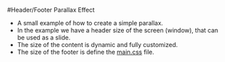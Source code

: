 #Header/Footer Parallax Effect

- A small example of how to create a simple parallax.
- In the example we have a header size of the screen (window), that can be used as a slide.
- The size of the content is dynamic and fully customized.
- The size of the footer is define the [main.css](https://github.com/hudsonmarinho/header-and-footer-parallax-effect/blob/master/assets/stylesheets/main.css#L48) file.
